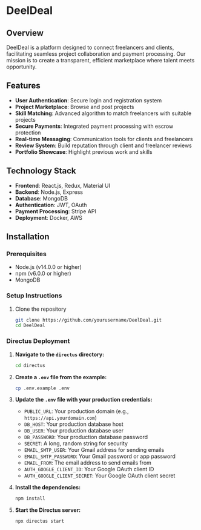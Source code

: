 # DeelDeal

## Overview
DeelDeal is a platform designed to connect freelancers and clients, facilitating seamless project collaboration and payment processing. Our mission is to create a transparent, efficient marketplace where talent meets opportunity.

## Features
- **User Authentication**: Secure login and registration system
- **Project Marketplace**: Browse and post projects
- **Skill Matching**: Advanced algorithm to match freelancers with suitable projects
- **Secure Payments**: Integrated payment processing with escrow protection
- **Real-time Messaging**: Communication tools for clients and freelancers
- **Review System**: Build reputation through client and freelancer reviews
- **Portfolio Showcase**: Highlight previous work and skills

## Technology Stack
- **Frontend**: React.js, Redux, Material UI
- **Backend**: Node.js, Express
- **Database**: MongoDB
- **Authentication**: JWT, OAuth
- **Payment Processing**: Stripe API
- **Deployment**: Docker, AWS

## Installation

### Prerequisites
- Node.js (v14.0.0 or higher)
- npm (v6.0.0 or higher)
- MongoDB

### Setup Instructions
1. Clone the repository
   ```bash
   git clone https://github.com/yourusername/DeelDeal.git
   cd DeelDeal

### Directus Deployment

1.  **Navigate to the `directus` directory:**
    ```bash
    cd directus
    ```

2.  **Create a `.env` file from the example:**
    ```bash
    cp .env.example .env
    ```

3.  **Update the `.env` file with your production credentials:**
    - `PUBLIC_URL`: Your production domain (e.g., `https://api.yourdomain.com`)
    - `DB_HOST`: Your production database host
    - `DB_USER`: Your production database user
    - `DB_PASSWORD`: Your production database password
    - `SECRET`: A long, random string for security
    - `EMAIL_SMTP_USER`: Your Gmail address for sending emails
    - `EMAIL_SMTP_PASSWORD`: Your Gmail password or app password
    - `EMAIL_FROM`: The email address to send emails from
    - `AUTH_GOOGLE_CLIENT_ID`: Your Google OAuth client ID
    - `AUTH_GOOGLE_CLIENT_SECRET`: Your Google OAuth client secret

4.  **Install the dependencies:**
    ```bash
    npm install
    ```

5.  **Start the Directus server:**
    ```bash
    npx directus start
    ```